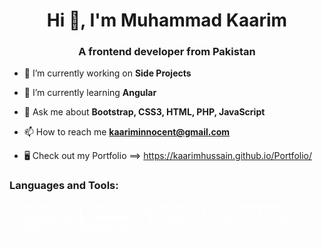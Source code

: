 <h1 align="center">Hi 👋, I'm Muhammad Kaarim</h1>
<h3 align="center">A frontend developer from Pakistan</h3>

- 🔭 I’m currently working on **Side Projects**

- 🌱 I’m currently learning **Angular**

- 💬 Ask me about **Bootstrap, CSS3, HTML, PHP, JavaScript**

- 📫 How to reach me **kaariminnocent@gmail.com**

- 🖥 Check out my Portfolio ==> https://kaarimhussain.github.io/Portfolio/
<h3 align="left">Languages and Tools:</h3>
<div class="langWrap">
  <span style="padding:10px 25px; background-color:transparent; border:1px solid #fff; color:#fff;">HTML, </span>
  <span style="padding:10px 25px; background-color:transparent; border:1px solid #fff; color:#fff;">CSS, </span>
  <span style="padding:10px 25px; background-color:transparent; border:1px solid #fff; color:#fff;">JAVASCRIPT, </span>
  <span style="padding:10px 25px; background-color:transparent; border:1px solid #fff; color:#fff;">BOOSTRAP, </span>
  <span style="padding:10px 25px; background-color:transparent; border:1px solid #fff; color:#fff;">JQUERY, </span>
  <span style="padding:10px 25px; background-color:transparent; border:1px solid #fff; color:#fff;">MYSQL, </span>
  <span style="padding:10px 25px; background-color:transparent; border:1px solid #fff; color:#fff;">PHP, </span>
  <span style="padding:10px 25px; background-color:transparent; border:1px solid #fff; color:#fff;">SQL, </span>
  <span style="padding:10px 25px; background-color:transparent; border:1px solid #fff; color:#fff;">C#, </span>
  <span style="padding:10px 25px; background-color:transparent; border:1px solid #fff; color:#fff;">.NET, </span>
  <span style="padding:10px 25px; background-color:transparent; border:1px solid #fff; color:#fff;">ANGULAR, </span>
</div>
